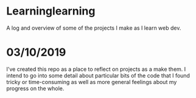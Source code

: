 # Learninglearning
A log and overview of some of the projects I make as I learn web dev.

# 03/10/2019
I've created this repo as a place to reflect on projects as a make them. I intend to go into some detail about particular bits of the code that I found tricky or time-consuming as well as more general feelings about my progress on the whole.

